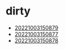 # dirty
- [20221003150879](/zet/20221003150879/README.md)
- [20221003150877](/zet/20221003150877/README.md)
- [20221003150878](/zet/20221003150878/README.md)

